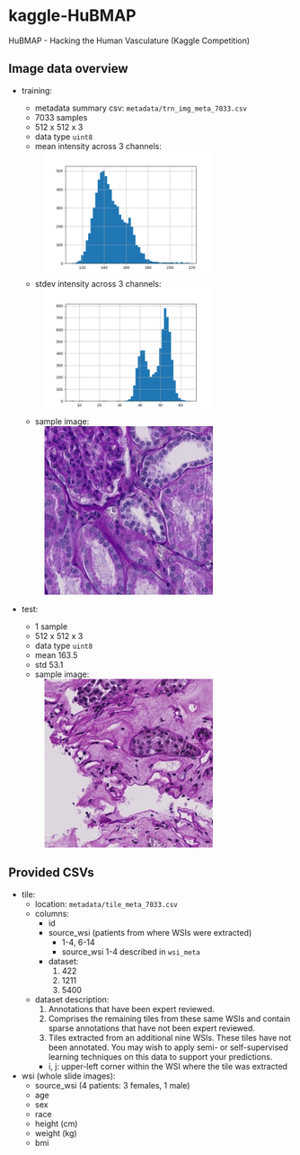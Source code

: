 # kaggle-HuBMAP
HuBMAP - Hacking the Human Vasculature (Kaggle Competition)

## Image data overview
- training:
    - metadata summary csv: `metadata/trn_img_meta_7033.csv`
    - 7033 samples
    - 512 x 512 x 3
    - data type `uint8`
    - mean intensity across 3 channels:
    
    <img src='docs/trn_img_mean.png' width='300' style="margin-left: 40px;"/>

    - stdev intensity across 3 channels:

    <img src='docs/trn_img_std.png' width='300' style="margin-left: 40px;"/>

    - sample image:

    <img src='docs/trn_img_0006ff2aa7cd.png' width='300' style="margin-left: 40px;"/>
- test:
    - 1 sample
    - 512 x 512 x 3
    - data type `uint8`
    - mean 163.5
    - std 53.1
    - sample image:

     <img src='docs/tst_img_72e40acccadf.png' width='300' style="margin-left: 40px;"/>

## Provided CSVs
- tile:
    - location: `metadata/tile_meta_7033.csv`
    - columns:
        - id
        - source_wsi (patients from where WSIs were extracted)
            - 1-4, 6-14
            - source_wsi 1-4 described in `wsi_meta`
        - dataset:
            1. 422
            2. 1211
            3. 5400
    - dataset description:
        1. Annotations that have been expert reviewed.
        2. Comprises the remaining tiles from these same WSIs and contain sparse annotations that have not been expert reviewed.
        3. Tiles extracted from an additional nine WSIs. These tiles have not been annotated. You may wish to apply semi- or self-supervised learning techniques on this data to support your predictions.
        - i, j: upper-left corner within the WSI where the tile was extracted
- wsi (whole slide images):
    - source_wsi (4 patients: 3 females, 1 male)
    - age
    - sex
    - race
    - height (cm)
    - weight (kg)
    - bmi